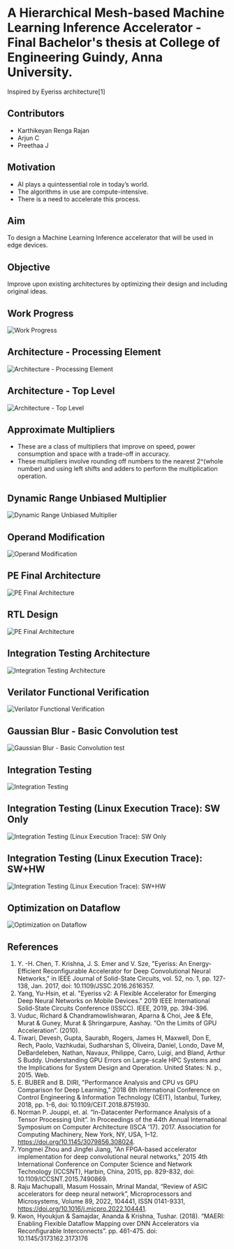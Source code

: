 # A Hierarchical Mesh-based Machine Learning Inference Accelerator - Final Bachelor's thesis at College of Engineering Guindy, Anna University.
Inspired by Eyeriss architecture[1]

## Contributors
 - Karthikeyan Renga Rajan
 - Arjun C
 - Preethaa J

## Motivation
 - AI plays a quintessential role in today’s world.
 - The algorithms in use are compute-intensive.
 - There is a need to accelerate this process.

## Aim
To design a Machine Learning Inference accelerator that will be used in edge devices. 

## Objective
Improve upon existing architectures by optimizing their design and including original ideas.

## Work Progress
![Work Progress]()

## Architecture - Processing Element
![Architecture - Processing Element]()

## Architecture - Top Level
![Architecture - Top Level]()

## Approximate Multipliers
 - These are a class of multipliers that improve on speed, power consumption and space with a trade-off in accuracy.
 - These multipliers involve rounding off numbers to the nearest 2^(whole number) and using left shifts and adders to perform the multiplication operation.

## Dynamic Range Unbiased Multiplier
![Dynamic Range Unbiased Multiplier]()

## Operand Modification
![Operand Modification]()

## PE Final Architecture
![PE Final Architecture]()

## RTL Design
![PE Final Architecture]()

## Integration Testing Architecture
![Integration Testing Architecture]()

## Verilator Functional Verification
![Verilator Functional Verification]()

## Gaussian Blur - Basic Convolution test
![Gaussian Blur - Basic Convolution test]()

## Integration Testing
![Integration Testing]()

## Integration Testing (Linux Execution Trace): SW Only
![Integration Testing (Linux Execution Trace): SW Only]()

## Integration Testing (Linux Execution Trace): SW+HW
![Integration Testing (Linux Execution Trace): SW+HW]()

## Optimization on Dataflow
![Optimization on Dataflow]()

## References
1) Y. -H. Chen, T. Krishna, J. S. Emer and V. Sze, "Eyeriss: An Energy-Efficient Reconfigurable Accelerator for Deep Convolutional Neural Networks," in IEEE Journal of Solid-State Circuits, vol. 52, no. 1, pp. 127-138, Jan. 2017, doi: 10.1109/JSSC.2016.2616357.
2) Yang, Yu-Hsin, et al. "Eyeriss v2: A Flexible Accelerator for Emerging Deep Neural Networks on Mobile Devices." 2019 IEEE International Solid-State Circuits Conference (ISSCC). IEEE, 2019, pp. 394-396.
3) Vuduc, Richard & Chandramowlishwaran, Aparna & Choi, Jee & Efe, Murat & Guney, Murat & Shringarpure, Aashay. “On the Limits of GPU Acceleration”. (2010).
4) Tiwari, Devesh, Gupta, Saurabh, Rogers, James H, Maxwell, Don E, Rech, Paolo, Vazhkudai, Sudharshan S, Oliveira, Daniel, Londo, Dave M, DeBardeleben, Nathan, Navaux, Philippe, Carro, Luigi, and Bland, Arthur S Buddy. Understanding GPU Errors on Large-scale HPC Systems and the Implications for System Design and Operation. United States: N. p., 2015. Web.
5) E. BUBER and B. DIRI, "Performance Analysis and CPU vs GPU Comparison for Deep Learning," 2018 6th International Conference on Control Engineering & Information Technology (CEIT), Istanbul, Turkey, 2018, pp. 1-6, doi: 10.1109/CEIT.2018.8751930.
6) Norman P. Jouppi, et. al. “In-Datacenter Performance Analysis of a Tensor Processing Unit”. In Proceedings of the 44th Annual International Symposium on Computer Architecture (ISCA '17). 2017. Association for Computing Machinery, New York, NY, USA, 1–12. https://doi.org/10.1145/3079856.308024.
7) Yongmei Zhou and Jingfei Jiang, "An FPGA-based accelerator implementation for deep convolutional neural networks," 2015 4th International Conference on Computer Science and Network Technology (ICCSNT), Harbin, China, 2015, pp. 829-832, doi: 10.1109/ICCSNT.2015.7490869.
8) Raju Machupalli, Masum Hossain, Mrinal Mandal, “Review of ASIC accelerators for deep neural network”, Microprocessors and Microsystems, Volume 89, 2022, 104441, ISSN 0141-9331, https://doi.org/10.1016/j.micpro.2022.104441.
9) Kwon, Hyoukjun & Samajdar, Ananda & Krishna, Tushar. (2018). “MAERI: Enabling Flexible Dataflow Mapping over DNN Accelerators via Reconfigurable Interconnects”. pp. 461-475. doi: 10.1145/3173162.3173176




